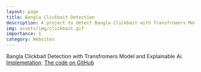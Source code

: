 ```yaml
---
layout: page
title: Bangla Clickbait Detection
description: A project to detect Bangla Clickbait with Transfromers Model and Explainable Ai
img: assets/img/clickbait.gif
importance: 1
category: Websites
---
```


Bangla Clickbait Detection with Transfromers Model and Explainable Ai. [Implemetation](https://banglaclickbert.streamlit.app/). [The code on GitHub](https://github.com/samanjoy2/banglaclickbert)